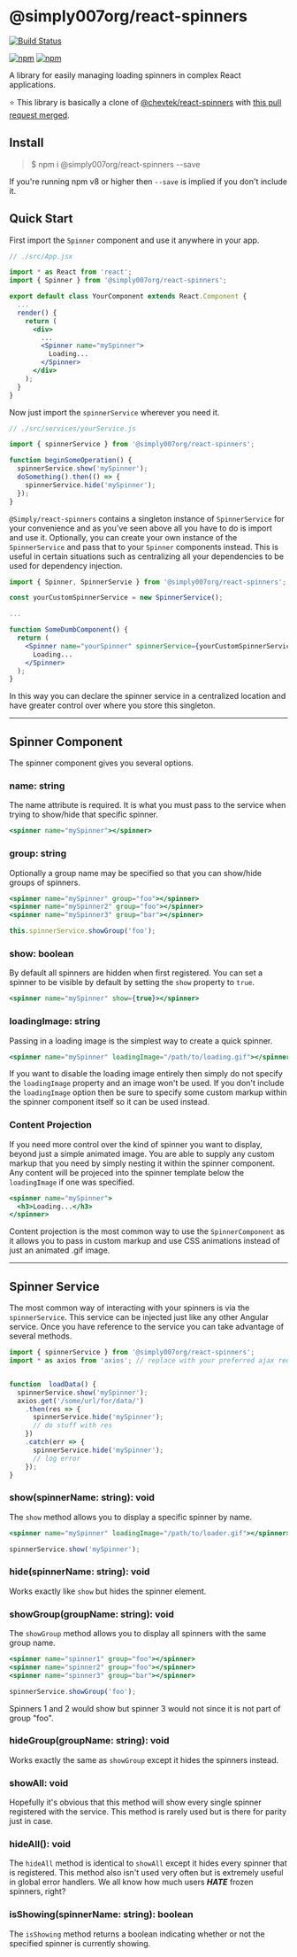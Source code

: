 # @simply007org/react-spinners

[![Build Status](https://img.shields.io/travis/Simply007/react-spinners.svg?maxAge=1000)](https://travis-ci.org/@Simply007/react-spinners)

[![npm](https://img.shields.io/npm/v/@simply007org/react-spinners.svg?maxAge=1000)](https://www.npmjs.com/package/@simply007org/react-spinners)
[![npm](https://img.shields.io/npm/dt/@simply007org/react-spinners.svg?maxAge=1000)](https://www.npmjs.com/package/@simply007org/react-spinners)

A library for easily managing loading spinners in complex React applications.

:star: This library is basically a clone of [@chevtek/react-spinners](https://github.com/Chevtek/react-spinners) with [this pull request merged](https://github.com/Chevtek/react-spinners/pull/3).

## Install

> $ npm i @simply007org/react-spinners --save

If you're running npm v8 or higher then `--save` is implied if you don't include it.

## Quick Start

First import the `Spinner` component and use it anywhere in your app.

```jsx
// ./src/App.jsx

import * as React from 'react';
import { Spinner } from '@simply007org/react-spinners';

export default class YourComponent extends React.Component {
  ...
  render() {
    return (
      <div>
        ...
        <Spinner name="mySpinner">
          Loading...
        </Spinner>
      </div>
    );
  }
}
```

Now just import the `spinnerService` wherever you need it.

```javascript
// ./src/services/yourService.js

import { spinnerService } from '@simply007org/react-spinners';

function beginSomeOperation() {
  spinnerService.show('mySpinner');
  doSomething().then(() => {
    spinnerService.hide('mySpinner');
  });
}
```

`@Simply/react-spinners` contains a singleton instance of `SpinnerService` for your convenience and as you've seen above all you have to do is import and use it. Optionally, you can create your own instance of the `SpinnerService` and pass that to your `Spinner` components instead. This is useful in certain situations such as centralizing all your dependencies to be used for dependency injection.

```jsx
import { Spinner, SpinnerServie } from '@simply007org/react-spinners';

const yourCustomSpinnerService = new SpinnerService();

...

function SomeDumbComponent() {
  return (
    <Spinner name="yourSpinner" spinnerService={yourCustomSpinnerService}>
      Loading...
    </Spinner>
  );
}
```

In this way you can declare the spinner service in a centralized location and have greater control over where you store this singleton.

<!-- Here is a [working demo](https://embed.plnkr.co/jgHVBg7nwqThktFwcuHj/). -->

---

## Spinner Component

The spinner component gives you several options.

### name: string

The name attribute is required. It is what you must pass to the service when trying to show/hide that specific spinner.

```jsx
<spinner name="mySpinner"></spinner>
```

### group: string

Optionally a group name may be specified so that you can show/hide groups of spinners.

```jsx
<spinner name="mySpinner" group="foo"></spinner>
<spinner name="mySpinner2" group="foo"></spinner>
<spinner name="mySpinner3" group="bar"></spinner>
```

```javascript
this.spinnerService.showGroup('foo');
```

### show: boolean

By default all spinners are hidden when first registered. You can set a spinner to be visible by default by setting the `show` property to `true`.

```jsx
<spinner name="mySpinner" show={true}></spinner>
```

### loadingImage: string

Passing in a loading image is the simplest way to create a quick spinner.

```jsx
<spinner name="mySpinner" loadingImage="/path/to/loading.gif"></spinner>
```

If you want to disable the loading image entirely then simply do not specify the `loadingImage` property and an image won't be used. If you don't include the `loadingImage` option then be sure to specify some custom markup within the spinner component itself so it can be used instead.

### Content Projection

If you need more control over the kind of spinner you want to display, beyond just a simple animated image. You are able to supply any custom markup that you need by simply nesting it within the spinner component. Any content will be projeced into the spinner template below the `loadingImage` if one was specified.

```jsx
<spinner name="mySpinner">
  <h3>Loading...</h3>
</spinner>
```

Content projection is the most common way to use the `SpinnerComponent` as it allows you to pass in custom markup and use CSS animations instead of just an animated .gif image.

---

## Spinner Service

The most common way of interacting with your spinners is via the `spinnerService`. This service can be injected just like any other Angular service. Once you have reference to the service you can take advantage of several methods.

```javascript
import { spinnerService } from '@simply007org/react-spinners';
import * as axios from 'axios'; // replace with your preferred ajax request library


function  loadData() {
  spinnerService.show('mySpinner');
  axios.get('/some/url/for/data/')
    .then(res => {
      spinnerService.hide('mySpinner');
      // do stuff with res
    })
    .catch(err => {
      spinnerService.hide('mySpinner');
      // log error
    });
}
```

### show(spinnerName: string): void

The `show` method allows you to display a specific spinner by name.

```jsx
<spinner name="mySpinner" loadingImage="/path/to/loader.gif"></spinner>
```

```javascript
spinnerService.show('mySpinner');
```

### hide(spinnerName: string): void

Works exactly like `show` but hides the spinner element.

### showGroup(groupName: string): void

The `showGroup` method allows you to display all spinners with the same group name.

```jsx
<spinner name="spinner1" group="foo"></spinner>
<spinner name="spinner2" group="foo"></spinner>
<spinner name="spinner3" group="bar"></spinner>
```

```javascript
spinnerService.showGroup('foo');
```

Spinners 1 and 2 would show but spinner 3 would not since it is not part of group "foo".

### hideGroup(groupName: string): void

Works exactly the same as `showGroup` except it hides the spinners instead.

### showAll: void

Hopefully it's obvious that this method will show every single spinner registered with the service. This method is rarely used but is there for parity just in case.

### hideAll(): void

The `hideAll` method is identical to `showAll` except it hides every spinner that is registered. This method also isn't used very often but is extremely useful in global error handlers. We all know how much users ***HATE*** frozen spinners, right?

### isShowing(spinnerName: string): boolean

The `isShowing` method returns a boolean indicating whether or not the specified spinner is currently showing.
